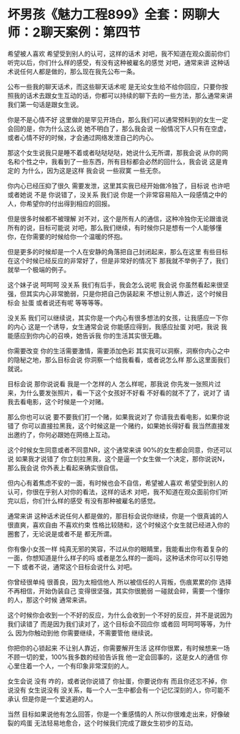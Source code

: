 # 坏男孩《魅力工程899》全套：网聊大师：2聊天案例：第四节

希望被人喜欢 希望受到别人的认可，这样的话术 对吧，我不知道在观众面前你们听完以后，你们什么样的感受，有没有这种被雇名的感觉 对吧，通常来讲 这种话术说任何人都是做的，那么现在我先公布一条。

公布一些我的聊天话术，而这些聊天话术呢 是无论女生给不给你回应，只要你按照我的话术去跟女生互动的话，你都可以持续的聊下去的一些方法，那么通常来讲 我们第一句话是跟女生说。

你是不是心情不好 这里做的是罕见开场白，那么我们可以通常预料到的女生一定会回的是，你为什么这么说 她不明白了，那么我会说 一般情况下人只有在空虚，或者心情不好的时候，才会通过网络发泄自己的内心。

那这个女生说我只是睡不着或者哒哒哒哒，她说什么无所谓，那我会说 从你的网名和个性之中，我看到了一些东西，所有目标都会必然的回什么，我会说 这是肯定的 为什么，因为这是这样 我会说 一些寂寞 一些无奈。

你内心已经压抑了很久 需要发泄，这里其实我已经开始做冷独了，目标说 也许吧 或者她说 不是 你说错了，没关系 我们说 你是一个非常容易陷入一段感情之中的人，你希望你的付出得到相应的回报。

但是很多时候都不被理解 对不对，这个是所有人的通信，这种冷独你无论跟谁说 所有的说，目标可能说 对吧，那么我们继续，有时候你只是想有一个人能够懂你，在你需要的时候给你一个温暖的怀抱。

但是更多的时候却是一个人在安静的角落把自己封闭起来，那么在这里 有些目标在这个时候已经反应的非常好了，但是非常好的情况下 那我就不举例子了，我们就举一个极端的例子。

这个妹子说 呵呵呵 没关系 我们有后手，我会怎么说呢 我会说 你虽然看起来很坚强，但其实内心非常脆弱，只是你把自己伪装起来 不想让别人靠近，这个时候目标会 扯蛋 或者说还有呢 等等等等。

没关系 我们可以继续说，其实你是一个内心有很多想法的女孩，让我感应一下你的内心 这是一个诱导，女生通常会说 你能感应得到，我感应扯蛋 对吧，我说 我能感应到你内心的召唤，她告诉我 你的生活其实很无趣。

你需要改变 你的生活需要激情，需要添加色彩 其实我可以洞察，洞察你内心之中的隐秘之地，那么目标会说 你洞察一个给我看看，或者说怎么样 那么这里面我们就说。

目标会说 那你说说看 我是一个怎样的人 怎么样呢，那我说 你先发一张照片过来，为什么要发张照片，看一下这个女孩好不好看 不好看的就不了了，说对了 请我去看电影，这个时候是一个对赌。

那么你也可以说 要不要我们打一个赌，如果我说对了 你请我去看电影，如果你说错了 你可以直接拉黑我，这个时候这是一个赌约，如果她长得好看 我当然直接发出邀约了，你何必跟她在网络上互动。

这个时候女生同意或者不同意NR，这个通常来讲 90%的女生都会同意，你还可以说 如果我才说错了 你立刻拉黑我，这个是逼一个女生做一个决定，那你说说N，那么我会说 你外表上看起来确实很自信。

但内心有着焦虑不安的一面，有时候也会不自信，希望被人喜欢 希望受到别人的认可，你很在乎别人对你的看法，这样的话术 对吧，我不知道在观众面前你们听完以后，你们什么样的感受 有没有那种被雇名的感觉。

通常来讲 这种话术说任何人都是做的，那目标会说你继续，你是一个很真诚的人 很直爽，喜欢自由 不喜欢约束 性格比较随和，这个时候这个女生就已经进入你的圈套了，无论说是或者不是 都无所谓。

你有像小女孩一样 纯真无邪的笑容，不过从你的眼睛里，我能看出你有着复杂的一面，你想知道是什么样子的吗 或者是怎么样的一面吗，这种话术你可以引导她一下 或者不说，通常这个目标会说什么 对吧。

你曾经很单纯 很善良，因为太相信他人 所以被信任的人背叛，伤痕累累的你 选择不再相信，开始伪装自己 变得很坚强，其实你很脆弱 一碰就会碎，需要一个懂你的人，那这个时候 通常来讲。

这个时候你会收到一个不好的反应，为什么会收到一个不好的反应，并不是说因为我们读错了 而是因为我们读对了，这个目标会不回应你 或者回 呵呵呵等等，为什么 因为你触动到他 你需要继续，不需要管他 继续说。

你把你的心锁起来 不让别人靠近，你需要解开生活 这样你很累，有时候想来一场不顾一切的爱，100%我多数的经验告诉我 他一定会回事的，这是女人的通信 你心里住着一个人，一个有印象非常深刻的人。

女生会说 没有 咋的，或者说你说错了 你扯蛋，你要说你有 而且你还忘不掉，你说没有 女生说没有 没关系，每一个人一生中都会有一个记忆深刻的人，你可能不承认 但是你是一个爱逃避的人。

当然 目标如果说他有怎么回答，你是一个重感情的人 所以你很难走出来，好像破裂的鸡蛋 无法轻易地愈合，这个时候我们完成了跟女生初步的互动。